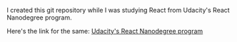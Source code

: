 I created this git repository while I was studying React from Udacity's React Nanodegree program.

Here's the link for the same:
<a href="https://classroom.udacity.com/nanodegrees/nd019/">Udacity's React Nanodegree program</a>
